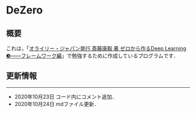 # DeZero

## 概要
これは，「[オライリー・ジャパン発行 斎藤康毅 著 ゼロから作るDeep Learning ❸――フレームワーク編](https://amzn.to/34rQXR3)」で勉強するために作成しているプログラムです．

## 更新情報
-----
- 2020年10月23日 コード内にコメント追加．
- 2020年10月24日 mdファイル更新．